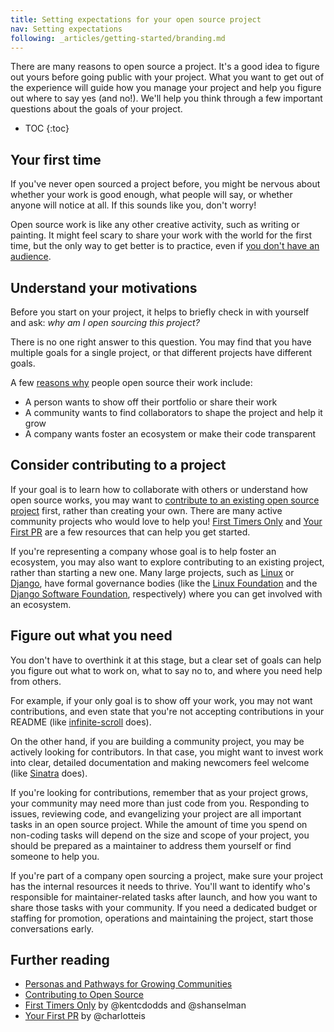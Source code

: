 ```yaml
---
title: Setting expectations for your open source project
nav: Setting expectations
following: _articles/getting-started/branding.md
---
```


There are many reasons to open source a project. It's a good idea to figure out yours before going public with your project. What you want to get out of the experience will guide how you manage your project and help you figure out where to say yes (and no!). We'll help you think through a few important questions about the goals of your project.

* TOC
{:toc}

## Your first time

If you've never open sourced a project before, you might be nervous about whether your work is good enough, what people will say, or whether anyone will notice at all. If this sounds like you, don't worry!

Open source work is like any other creative activity, such as writing or painting. It might feel scary to share your work with the world for the first time, but the only way to get better is to practice, even if [you don't have an audience](http://www.huffingtonpost.com/bianca-bass/why-you-should-write-even_b_9331252.html).

## Understand your motivations

Before you start on your project, it helps to briefly check in with yourself and ask: _why am I open sourcing this project?_

There is no one right answer to this question. You may find that you have multiple goals for a single project, or that different projects have different goals.

A few [reasons why](http://ben.balter.com/2015/11/23/why-open-source/) people open source their work include:

* A person wants to show off their portfolio or share their work
* A community wants to find collaborators to shape the project and help it grow
* A company wants foster an ecosystem or make their code transparent

## Consider contributing to a project

If your goal is to learn how to collaborate with others or understand how open source works, you may want to [contribute to an existing open source project](https://guides.github.com/activities/contributing-to-open-source/) first, rather than creating your own. There are many active community projects who would love to help you! [First Timers Only](http://www.firsttimersonly.com/) and [Your First PR](https://yourfirstpr.github.io/) are a few resources that can help you get started.

If you're representing a company whose goal is to help foster an ecosystem, you may also want to explore contributing to an existing project, rather than starting a new one. Many large projects, such as [Linux](https://github.com/torvalds/linux) or [Django](https://www.djangoproject.com/), have formal governance bodies (like the [Linux Foundation](https://www.linuxfoundation.org/) and the [Django Software Foundation](https://www.djangoproject.com/foundation/), respectively) where you can get involved with an ecosystem.

## Figure out what you need

You don't have to overthink it at this stage, but a clear set of goals can help you figure out what to work on, what to say no to, and where you need help from others.

For example, if your only goal is to show off your work, you may not want contributions, and even state that you're not accepting contributions in your README (like [infinite-scroll](https://github.com/infinite-scroll/infinite-scroll) does).

On the other hand, if you are building a community project, you may be actively looking for contributors. In that case, you might want to invest work into clear, detailed documentation and making newcomers feel welcome (like [Sinatra](https://github.com/sinatra/sinatra/blob/master/CONTRIBUTING.md) does).

If you're looking for contributions, remember that as your project grows, your community may need more than just code from you. Responding to issues, reviewing code, and evangelizing your project are all important tasks in an open source project. While the amount of time you spend on non-coding tasks will depend on the size and scope of your project, you should be prepared as a maintainer to address them yourself or find someone to help you.

If you're part of a company open sourcing a project, make sure your project has the internal resources it needs to thrive. You'll want to identify who's responsible for maintainer-related tasks after launch, and how you want to share those tasks with your community. If you need a dedicated budget or staffing for promotion, operations and maintaining the project, start those conversations early.

## Further reading

* [Personas and Pathways for Growing Communities](http://mozillascience.github.io/working-open-workshop/personas_pathways/)
* [Contributing to Open Source](https://guides.github.com/activities/contributing-to-open-source/)
* [First Timers Only](http://www.firsttimersonly.com/) by @kentcdodds and @shanselman
* [Your First PR](https://yourfirstpr.github.io/) by @charlotteis
